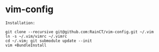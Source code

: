vim-config
==========

```
Installation:

git clone --recursive git@github.com:RainCT/vim-config.git ~/.vim
ln -s ~/.vim/vimrc ~/.vimrc
cd ~/.vim; git submodule update --init
vim +BundleInstall
```
